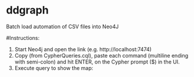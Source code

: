 # ddgraph
Batch load automation of CSV files into Neo4J

#Instructions:

1) Start Neo4j and open the link (e.g. http://localhost:7474)
2) Copy (from CypherQueries.cql), paste each command (multiline ending with semi-colon) and hit ENTER, on the Cypher prompt ($) in the UI.
3) Execute query to show the map:

